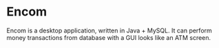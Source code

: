 # Encom

Encom is a desktop application, written in Java + MySQL. It can perform money transactions from database with a GUI looks like an ATM screen.
